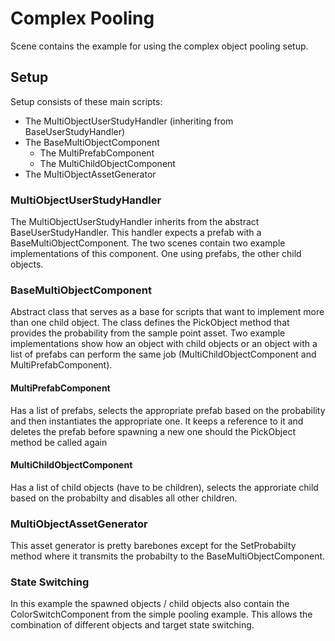 # Complex Pooling

Scene contains the example for using the complex object pooling setup.


## Setup

Setup consists of these main scripts:

- The MultiObjectUserStudyHandler (inheriting from BaseUserStudyHandler)
- The BaseMultiObjectComponent
  - The MultiPrefabComponent
  - The MultiChildObjectComponent
- The MultiObjectAssetGenerator

### MultiObjectUserStudyHandler

The MultiObjectUserStudyHandler inherits from the abstract BaseUserStudyHandler. This handler expects a prefab with a BaseMultiObjectComponent. The two scenes contain two example implementations of this component. One using prefabs, the other child objects.

### BaseMultiObjectComponent

Abstract class that serves as a base for scripts that want to implement more than one child object. The class defines the PickObject method that provides the probability from the sample point asset.
Two example implementations show how an object with child objects or an object with a list of prefabs can perform the same job (MultiChildObjectComponent and MultiPrefabComponent).

#### MultiPrefabComponent

Has a list of prefabs, selects the appropriate prefab based on the probability and then instantiates the appropriate one. It keeps a reference to it and deletes the prefab before spawning a new one should the PickObject method be called again

#### MultiChildObjectComponent

Has a list of child objects (have to be children), selects the approriate child based on the probabilty and disables all other children.

### MultiObjectAssetGenerator

This asset generator is pretty barebones except for the SetProbabilty method where it transmits the probabilty to the BaseMultiObjectComponent.

### State Switching

In this example the spawned objects / child objects also contain the ColorSwitchComponent from the simple pooling example. This allows the combination of different objects and target state switching.
